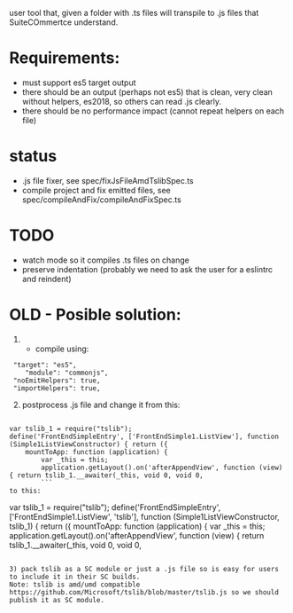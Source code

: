 user tool that, given a folder with .ts files will transpile to .js files that SuiteCOmmertce understand. 

# Requirements:

 * must support es5 target output
 * there should be an output (perhaps not es5) that is clean, very clean without helpers, es2018, so others can read .js clearly.
 * there should be no performance impact (cannot repeat helpers on each file)


# status

 * .js file fixer, see spec/fixJsFileAmdTslibSpec.ts
 * compile project and fix emitted files, see spec/compileAndFix/compileAndFixSpec.ts



 # TODO

 * watch mode so it compiles .ts files on change
 * preserve indentation (probably we need to ask the user for a eslintrc and reindent)




# OLD - Posible solution:

1) * compile using:

```
 "target": "es5",
    "module": "commonjs",
 "noEmitHelpers": true,
 "importHelpers": true,
```

2) postprocess .js file and change it from this:

```

var tslib_1 = require("tslib");
define('FrontEndSimpleEntry', ['FrontEndSimple1.ListView'], function (Simple1ListViewConstructor) { return ({
    mountToApp: function (application) {
        var _this = this;
        application.getLayout().on('afterAppendView', function (view) { return tslib_1.__awaiter(_this, void 0, void 0, 
        ```
to this:

```
var tslib_1 = require("tslib");
define('FrontEndSimpleEntry', ['FrontEndSimple1.ListView', 'tslib'], function (Simple1ListViewConstructor, tslib_1) { return ({
    mountToApp: function (application) {
        var _this = this;
        application.getLayout().on('afterAppendView', function (view) { return tslib_1.__awaiter(_this, void 0, void 0, 
```

3) pack tslib as a SC module or just a .js file so is easy for users to include it in their SC builds.
Note: tslib is amd/umd compatible https://github.com/Microsoft/tslib/blob/master/tslib.js so we should publish it as SC module. 

